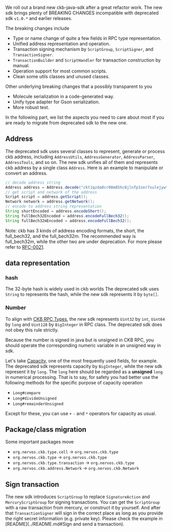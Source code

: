 We roll out a brand new ckb-java-sdk after a great refactor work. The new sdk brings plenty of BREAKING CHANGES incompatible with deprecated sdk `v1.0.*` and earlier releases.

The breaking changes include

- Type or name change of quite a few fields in RPC type representation.
- Unified address representation and operation.
- Transaction signing mechanism by `ScriptGroup`, `ScriptSigner`, and `TransactionSigner`.
- `TransactionBuilder` and `ScriptHandler` for transaction construction by manual.
- Operation support for most common scripts.
- Clean some utils classes and unused classes.

Other underlying breaking changes that a possibly transparent to you

- Molecule serialization in a code-generated way.
- Unify type adapter for Gson serialization.
- More robust test.

In the following part, we list the aspects you need to care about most if you are ready to migrate from deprecated sdk to the new one.

## Address

The deprecated sdk uses several classes to represent, generate or process ckb address, including `AddressUtils`, `AddressGenerator`, `AddressParser`, `AddressTools`, and so on. The new sdk unifies all of them and represents ckb address by a single class `Address`. Here is an example to manipulate or convert an address.

```java
// decode address string
Address address = Address.decode("ckt1qzda0cr08m85hc8jlnfp3zer7xulejywt49kt2rr0vthywaa50xwsqtyqlpwlx7ed68pftzv69wcvr5nxxqzzus2zxwa6");
// get script and network of the address
Script script = address.getScript();
Network network = address.getNetwork();
// encode to address string representation
String shortEncoded = address.encodeShort();
String fullBech32Encoded = address.encodeFullBech32();
String fullBech32mEncoded = address.encodeFullBech32();
```

Note: ckb has 3 kinds of address encoding formats, the short, the full_bech32, and the full_bech32m. The recommended way is full_bech32m, while the other two are under deprecation. For more please refer to [RFC-0021](https://github.com/nervosnetwork/rfcs/blob/master/rfcs/0021-ckb-address-format/0021-ckb-address-format.md).

## data representation
### hash

The 32-byte hash is widely used in ckb worlds The deprecated sdk uses `String` to represents the hash, while the new sdk represents it by `byte[]`.

### Number

To align with [CKB RPC Types](https://github.com/nervosnetwork/ckb/tree/develop/rpc#rpc-types), the new sdk represents `Uint32` by `int`, `Uint64` by `long` and `Uint128` by `BigInteger` in RPC class. The deprecated sdk does not obey this rule strictly.

Because the number is signed in java but is unsigned in CKB RPC, you should operate the corresponding numeric variable in an unsigned way in sdk.

Let's take [Capacity](https://github.com/nervosnetwork/ckb/tree/develop/rpc#type-capacity), one of the most frequently used fields, for example. The deprecated sdk represents capacity by `BigInteger`, while the new sdk represent it by `long`. The `long` here should be regarded as a **unsigned** `long` in numerical processing. That is to say, for safety you had better use the following methods for the specific purpose of capacity operation

- `Long#compare`
- `Long#divideUnsigned`
- `Long#remainderUnsigned`

Except for these, you can use `+` `-` and `*` operators for capacity as usual.

## Package/class migration

Some important packages move

- `org.nervos.ckb.type.cell` -> `org.nervos.ckb.type`
- `org.nervos.ckb.type` -> `org.nervos.ckb.type`
- `org.nervos.ckb.type.transaction` -> `org.nervos.ckb.type`
- `org.nervos.ckb.address.Network` -> `org.nervos.ckb.Network`

## Sign transaction

The new sdk introduces `ScriptGroup` to replace `SignatureAction` and `MercuryScriptGroup` for signing transactions. You can get the `ScriptGroup` with a raw transaction from mercury, or construct it by yourself. And after that `TransactionSigner` will sign in the correct place as long as you provide the right secret information (e.g. private key). Please check the example in [README](../README.md#Sign and send a transaction).